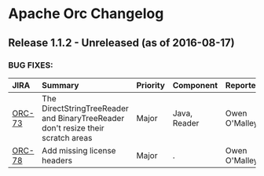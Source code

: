 
<!---
# Licensed to the Apache Software Foundation (ASF) under one
# or more contributor license agreements.  See the NOTICE file
# distributed with this work for additional information
# regarding copyright ownership.  The ASF licenses this file
# to you under the Apache License, Version 2.0 (the
# "License"); you may not use this file except in compliance
# with the License.  You may obtain a copy of the License at
#
#     http://www.apache.org/licenses/LICENSE-2.0
#
# Unless required by applicable law or agreed to in writing, software
# distributed under the License is distributed on an "AS IS" BASIS,
# WITHOUT WARRANTIES OR CONDITIONS OF ANY KIND, either express or implied.
# See the License for the specific language governing permissions and
# limitations under the License.
-->
# Apache Orc Changelog

## Release 1.1.2 - Unreleased (as of 2016-08-17)



### BUG FIXES:

| JIRA | Summary | Priority | Component | Reporter | Contributor |
|:---- |:---- | :--- |:---- |:---- |:---- |
| [ORC-73](https://issues.apache.org/jira/browse/ORC-73) | The DirectStringTreeReader and BinaryTreeReader don't resize their scratch areas |  Major | Java, Reader | Owen O'Malley | Owen O'Malley |
| [ORC-78](https://issues.apache.org/jira/browse/ORC-78) | Add missing license headers |  Major | . | Owen O'Malley | Owen O'Malley |


